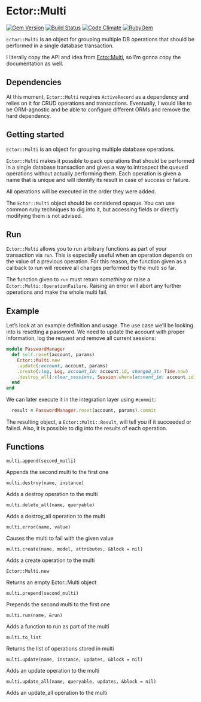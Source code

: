 # Ector::Multi
[![Gem Version](https://badge.fury.io/rb/ector-multi.svg)](http://badge.fury.io/rb/ector-multi)
[![Build Status](https://travis-ci.org/emancu/ector-multi.svg)](https://travis-ci.org/emancu/ector-multi)
[![Code Climate](https://codeclimate.com/github/emancu/ector-multi/badges/gpa.svg)](https://codeclimate.com/github/emancu/ector-multi)
[![RubyGem](https://img.shields.io/gem/dt/ector-multi.svg)](https://rubygems.org/gems/ector-multi)

`Ector::Multi` is an object for grouping multiple DB operations that should be performed in a single database transaction.

I literally copy the API and idea from [Ecto::Multi](https://hexdocs.pm/ecto/Ecto.Multi.html), so I'm gonna copy the documentation as well.

## Dependencies

At this moment, `Ector::Multi` requires `ActiveRecord` as a dependency and relies on it for CRUD operations and transactions.
Eventually, I would like to be ORM-agnostic and be able to configure different ORMs and remove the hard dependency.

## Getting started

`Ector::Multi` is an object for grouping multiple database operations.

`Ector::Multi` makes it possible to pack operations that should be performed in a single database transaction and gives a way to introspect the queued operations without actually performing them. Each operation is given a name that is unique and will identify its result in case of success or failure.

All operations will be executed in the order they were added.

The `Ector::Multi` object should be considered opaque. You can use common ruby techniques to dig into it, but accessing fields or directly modifying them is not advised.


## Run

`Ector::Multi` allows you to run arbitrary functions as part of your transaction via `run`.
This is especially useful when an operation depends on the value of a previous operation.
For this reason, the function given as a callback to run will receive all changes performed by the multi so far.

The function given to `run` must return _something_ or raise a `Ector::Multi::OperationFailure`. Raising an error will abort any further operations and make the whole multi fail.

## Example

Let’s look at an example definition and usage. The use case we’ll be looking into is resetting a password.
We need to update the account with proper information, log the request and remove all current sessions:

```ruby
module PasswordManager
  def self.reset(account, params)
    Ector::Multi.new
    .update(:account, account, params)
    .create(:log, Log, account_id: account.id, changed_at: Time.now)
    .destroy_all(:clear_sessions, Session.where(account_id: account.id))
  end
end
```

We can later execute it in the integration layer using `#commit`:

```ruby
  result = PasswordManager.reset(account, params).commit
```

The resulting object, a `Ector::Multi::Result`, will tell you if it succeeded or failed. Also, it is possible to dig into the results of each operation.

## Functions

`multi.append(second_mutli)`

Appends the second multi to the first one

`multi.destroy(name, instance)`

Adds a destroy operation to the multi

`multi.delete_all(name, queryable)`

Adds a destroy_all operation to the multi

`multi.error(name, value)`

Causes the multi to fail with the given value

`multi.create(name, model, attributes, &block = nil)`

Adds a create operation to the multi

`Ector::Multi.new`

Returns an empty Ector::Multi object

`multi.prepend(second_multi)`

Prepends the second multi to the first one

`multi.run(name, &run)`

Adds a function to run as part of the multi

`multi.to_list`

Returns the list of operations stored in multi

`multi.update(name, instance, updates, &block = nil)`

Adds an update operation to the multi

`multi.update_all(name, queryable, updates, &block = nil)`

Adds an update_all operation to the multi

